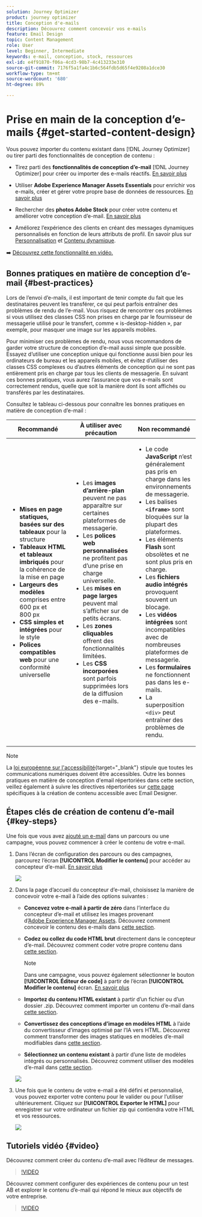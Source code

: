 ```yaml
---
solution: Journey Optimizer
product: journey optimizer
title: Conception d'e-mails
description: Découvrez comment concevoir vos e-mails
feature: Email Design
topic: Content Management
role: User
level: Beginner, Intermediate
keywords: e-mail, conception, stock, ressources
exl-id: e4f91870-f06a-4cd3-98b7-4c413233e310
source-git-commit: 7176f5a1fa4c1b6c564fdb5d65f4e9208a1dce30
workflow-type: tm+mt
source-wordcount: '680'
ht-degree: 89%

---
```


# Prise en main de la conception d’e-mails {#get-started-content-design}

Vous pouvez importer du contenu existant dans [!DNL Journey Optimizer] ou tirer parti des fonctionnalités de conception de contenu :

* Tirez parti des **fonctionnalités de conception d’e-mail** [!DNL Journey Optimizer] pour créer ou importer des e-mails réactifs. [En savoir plus](content-from-scratch.md)

* Utiliser **Adobe Experience Manager Assets Essentials** pour enrichir vos e-mails, créer et gérer votre propre base de données de ressources. [En savoir plus](../integrations/assets.md)

* Rechercher des **photos Adobe Stock** pour créer votre contenu et améliorer votre conception d’e-mail. [En savoir plus](../integrations/stock.md)

* Améliorez l’expérience des clients en créant des messages dynamiques personnalisés en fonction de leurs attributs de profil. En savoir plus sur [Personnalisation](../personalization/personalize.md) et [Contenu dynamique](../personalization/get-started-dynamic-content.md).

➡️ [Découvrez cette fonctionnalité en vidéo.](#video)

## Bonnes pratiques en matière de conception d’e-mail {#best-practices}

Lors de l’envoi d’e-mails, il est important de tenir compte du fait que les destinataires peuvent les transférer, ce qui peut parfois entraîner des problèmes de rendu de l’e-mail. Vous risquez de rencontrer ces problèmes si vous utilisez des classes CSS non prises en charge par le fournisseur de messagerie utilisé pour le transfert, comme « is-desktop-hidden », par exemple, pour masquer une image sur les appareils mobiles.

Pour minimiser ces problèmes de rendu, nous vous recommandons de garder votre structure de conception d’e-mail aussi simple que possible. Essayez d’utiliser une conception unique qui fonctionne aussi bien pour les ordinateurs de bureau et les appareils mobiles, et évitez d’utiliser des classes CSS complexes ou d’autres éléments de conception qui ne sont pas entièrement pris en charge par tous les clients de messagerie. En suivant ces bonnes pratiques, vous aurez l’assurance que vos e-mails sont correctement rendus, quelle que soit la manière dont ils sont affichés ou transférés par les destinataires.

Consultez le tableau ci-dessous pour connaître les bonnes pratiques en matière de conception d’e-mail :

| Recommandé | À utiliser avec précaution | Non recommandé |
|-|-|-|
| <ul><li><b>Mises en page statiques, basées sur des tableaux</b> pour la structure</li> <li><b>Tableaux HTML et tableaux imbriqués</b> pour la cohérence de la mise en page</li> <li><b>Largeurs des modèles</b> comprises entre 600 px et 800 px </li> <li><b>CSS simples et intégrées</b> pour le style </li> <li><b>Polices compatibles web</b> pour une conformité universelle</li> | <ul><li>Les <b>images d’arrière-plan</b> peuvent ne pas apparaître sur certaines plateformes de messagerie.</li><li>Les <b>polices web personnalisées</b> ne profitent pas d’une prise en charge universelle.</li><li>Les <b>mises en page larges</b> peuvent mal s’afficher sur de petits écrans.</li><li>Les <b>zones cliquables</b> offrent des fonctionnalités limitées.</li><li>Les <b>CSS incorporées</b> sont parfois supprimées lors de la diffusion des e-mails.</li> | <ul><li>Le code <b>JavaScript</b> n’est généralement pas pris en charge dans les environnements de messagerie.</li> <li> Les balises <b>`<iframe>`</b> sont bloquées sur la plupart des plateformes. </li> <li>Les éléments <b>Flash</b> sont obsolètes et ne sont plus pris en charge.</li> <li>Les <b>fichiers audio intégrés</b> provoquent souvent un blocage.</li> <li>Les <b>vidéos intégrées</b> sont incompatibles avec de nombreuses plateformes de messagerie.</li> <li> Les <b>formulaires</b> ne fonctionnent pas dans les e-mails.</li> <li> La superposition `<div>` peut entraîner des problèmes de rendu.</li> |

>[!NOTE]
>
>La [loi européenne sur l&#39;accessibilité](https://eur-lex.europa.eu/legal-content/FR/TXT/?uri=CELEX%3A32019L0882){target="_blank"} stipule que toutes les communications numériques doivent être accessibles. Outre les bonnes pratiques en matière de conception d&#39;email répertoriées dans cette section, veillez également à suivre les directives répertoriées sur [cette page](accessible-content.md) spécifiques à la création de contenu accessible avec Email Designer.

## Étapes clés de création de contenu d’e-mail {#key-steps}

Une fois que vous avez [ajouté un e-mail](create-email.md) dans un parcours ou une campagne, vous pouvez commencer à créer le contenu de votre e-mail.

1. Dans l’écran de configuration des parcours ou des campagnes, parcourez l’écran **[!UICONTROL Modifier le contenu]** pour accéder au concepteur d’e-mail. [En savoir plus](create-email.md#define-email-content)

   ![](assets/email_designer_edit_email_body.png)

1. Dans la page d’accueil du concepteur d’e-mail, choisissez la manière de concevoir votre e-mail à l’aide des options suivantes :

   * **Concevez votre e-mail à partir de zéro** dans lʼinterface du concepteur d’e-mail et utilisez les images provenant dʼ[Adobe Experience Manager Assets](../integrations/assets.md). Découvrez comment concevoir le contenu des e-mails dans [cette section](content-from-scratch.md).

   * **Codez ou collez du code HTML brut** directement dans le concepteur d’e-mail. Découvrez comment coder votre propre contenu dans [cette section](code-content.md).

     >[!NOTE]
     >
     >Dans une campagne, vous pouvez également sélectionner le bouton **[!UICONTROL Éditeur de code]** à partir de l’écran **[!UICONTROL Modifier le contenu]** écran. [En savoir plus](create-email.md#define-email-content)

   * **Importez du contenu HTML existant** à partir d’un fichier ou d’un dossier .zip. Découvrez comment importer un contenu d’e-mail dans [cette section](existing-content.md).

   * **Convertissez des conceptions d’image en modèles HTML** à l’aide du convertisseur d’images optimisé par l’IA vers HTML. Découvrez comment transformer des images statiques en modèles d’e-mail modifiables dans [cette section](image-to-html.md).

   * **Sélectionnez un contenu existant** à partir d’une liste de modèles intégrés ou personnalisés. Découvrez comment utiliser des modèles d’e-mail dans [cette section](../email/use-email-templates.md).

   ![](assets/email_designer_create_options.png)

1. Une fois que le contenu de votre e-mail a été défini et personnalisé, vous pouvez exporter votre contenu pour le valider ou pour l’utiliser ultérieurement. Cliquez sur **[!UICONTROL Exporter le HTML]** pour enregistrer sur votre ordinateur un fichier zip qui contiendra votre HTML et vos ressources.

   ![](assets/email_designer_export.png)

## Tutoriels vidéo {#video}

Découvrez comment créer du contenu d’e-mail avec l’éditeur de messages.

>[!VIDEO](https://video.tv.adobe.com/v/3416232?captions=fre_fr&quality=12)

Découvrez comment configurer des expériences de contenu pour un test AB et explorer le contenu d’e-mail qui répond le mieux aux objectifs de votre entreprise.

>[!VIDEO](https://video.tv.adobe.com/v/3447333?captions=fre_fr)
